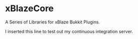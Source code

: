 xBlazeCore
==========

A Series of Libraries for xBlaze Bukkit Plugins.

I inserted this line to test out my continuous integration server.
